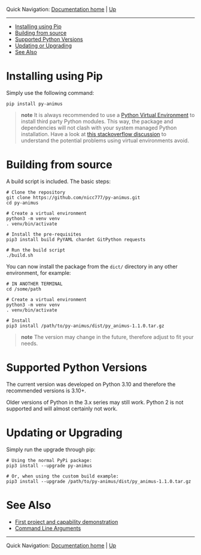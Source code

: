 
Quick Navigation: [Documentation home](../../README.md) | [Up](./README.md)

<hr />

- [Installing using Pip](#installing-using-pip)
- [Building from source](#building-from-source)
- [Supported Python Versions](#supported-python-versions)
- [Updating or Upgrading](#updating-or-upgrading)
- [See Also](#see-also)

# Installing using Pip

Simply use the following command:

```shell
pip install py-animus
```

> **note**
> It is always recommended to use a [Python Virtual Environment](https://docs.python.org/3/library/venv.html) to install third party Python modules. This way, the package and dependencies will not clash with your system managed Python installation. Have a look at [this stackoverflow discussion](https://stackoverflow.com/questions/49916736/how-to-properly-handle-conflicting-distutils-libraries-with-pip) to understand the potential problems using virtual environments avoid.

# Building from source

A build script is included. The basic steps:

```shell
# Clone the repository
git clone https://github.com/nicc777/py-animus.git
cd py-animus

# Create a virtual environment
python3 -m venv venv
. venv/bin/activate

# Install the pre-requisites
pip3 install build PyYAML chardet GitPython requests

# Run the build script
./build.sh
```

You can now install the package from the `dict/` directory in any other environment, for example:

```shell
# IN ANOTHER TERMINAL
cd /some/path

# Create a virtual environment
python3 -m venv venv
. venv/bin/activate

# Install
pip3 install /path/to/py-animus/dist/py_animus-1.1.0.tar.gz 
```

> **note**
> The version may change in the future, therefore adjust to fit your needs.

# Supported Python Versions

The current version was developed on Python 3.10 and therefore the recommended versions is 3.10+.

Older versions of Python in the 3.x series may still work. Python 2 is not supported and will almost certainly not work.

# Updating or Upgrading

Simply run the upgrade through pip:

```shell
# Using the normal PyPi package:
pip3 install --upgrade py-animus

# Or, when using the custom build example:
pip3 install --upgrade /path/to/py-animus/dist/py_animus-1.1.0.tar.gz 
```

# See Also

* [First project and capability demonstration](./02-first-project-and-capability-demonstration.md)
* [Command Line Arguments](./03-command-line-args.md)

<hr />

Quick Navigation: [Documentation home](../../README.md) | [Up](./README.md)
